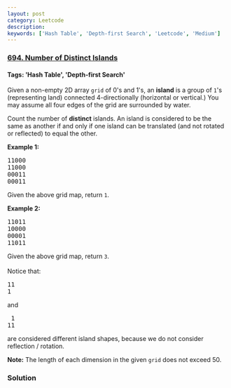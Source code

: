 ```yaml
---
layout: post
category: Leetcode
description: 
keywords: ['Hash Table', 'Depth-first Search', 'Leetcode', 'Medium']
---
```

### [694. Number of Distinct Islands](https://leetcode.com/problems/number-of-distinct-islands)

#### Tags: 'Hash Table', 'Depth-first Search'

<div class="content__u3I1 question-content__JfgR"><div><p>Given a non-empty 2D array <code>grid</code> of 0's and 1's, an <b>island</b> is a group of <code>1</code>'s (representing land) connected 4-directionally (horizontal or vertical.)  You may assume all four edges of the grid are surrounded by water.</p>
<p>Count the number of <b>distinct</b> islands.  An island is considered to be the same as another if and only if one island can be translated (and not rotated or reflected) to equal the other.</p>
<p><b>Example 1:</b><br/>
</p><pre>11000
11000
00011
00011
</pre>
Given the above grid map, return <code>1</code>.
<p></p>
<p><b>Example 2:</b><br/>
</p><pre>11011
10000
00001
11011</pre>
Given the above grid map, return <code>3</code>.<br/><br/>
Notice that:
<pre>11
1
</pre>
and
<pre> 1
11
</pre>
are considered different island shapes, because we do not consider reflection / rotation.
<p></p>
<p><b>Note:</b>
The length of each dimension in the given <code>grid</code> does not exceed 50.
</p></div></div>

### Solution
